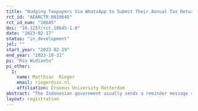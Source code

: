 ```yaml
---
title: "Nudging Taxpayers Via WhatsApp to Submit Their Annual Tax Return: Evidence From a Field Experiment in Indonesia"
rct_id: "AEARCTR-0010645"
rct_id_num: "10645"
doi: "10.1257/rct.10645-1.0"
date: "2023-02-17"
status: "in_development"
jel: ""
start_year: "2023-02-19"
end_year: "2023-10-31"
pi: "Rio Widianto"
pi_other:
  1:
    name: Matthias  Rieger
    email: rieger@iss.nl
    affiliation: Erasmus University Rotterdam
abstract: "The Indonesian government usually sends a reminder message via email to individual taxpayers to submit their tax returns on time. Still individual taxpayers often fail to submit their tax return or submit late. The country works with a self-assessment system. And tax authority’s standard message relies on a traditional, normative approach (reminding taxpayers about the reporting deadline). This study tests alternative messaging and delivering messages via WhatsApp in a field experiment in 5 Cities (Jakarta, Ciamis, Cilacap, Jayapura and Merauke) in Indonesia. The primary outcome is the timely submission of the annual tax return. Individuals are randomized into four groups:(1) Standard message, (2) WhatsApp  - Standard message, (3) WhatsApp - Deterrence message, and (4) WhatsApp - Reciprocity message."
layout: registration
---
```


